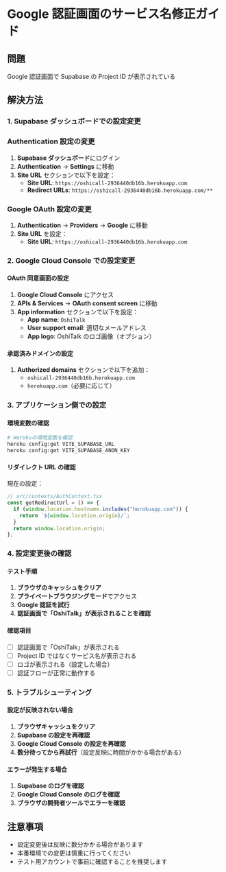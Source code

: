 # Google 認証画面のサービス名修正ガイド

## 問題

Google 認証画面で Supabase の Project ID が表示されている

## 解決方法

### 1. Supabase ダッシュボードでの設定変更

### Authentication 設定の変更

1. **Supabase ダッシュボード**にログイン
2. **Authentication** → **Settings** に移動
3. **Site URL** セクションで以下を設定：
   - **Site URL**: `https://oshicall-2936440db16b.herokuapp.com`
   - **Redirect URLs**: `https://oshicall-2936440db16b.herokuapp.com/**`

### Google OAuth 設定の変更

1. **Authentication** → **Providers** → **Google** に移動
2. **Site URL** を設定：
   - **Site URL**: `https://oshicall-2936440db16b.herokuapp.com`

### 2. Google Cloud Console での設定変更

#### OAuth 同意画面の設定

1. **Google Cloud Console** にアクセス
2. **APIs & Services** → **OAuth consent screen** に移動
3. **App information** セクションで以下を設定：
   - **App name**: `OshiTalk`
   - **User support email**: 適切なメールアドレス
   - **App logo**: OshiTalk のロゴ画像（オプション）

#### 承認済みドメインの設定

1. **Authorized domains** セクションで以下を追加：
   - `oshicall-2936440db16b.herokuapp.com`
   - `herokuapp.com`（必要に応じて）

### 3. アプリケーション側での設定

#### 環境変数の確認

```bash
# Herokuの環境変数を確認
heroku config:get VITE_SUPABASE_URL
heroku config:get VITE_SUPABASE_ANON_KEY
```

#### リダイレクト URL の確認

現在の設定：

```typescript
// src/contexts/AuthContext.tsx
const getRedirectUrl = () => {
  if (window.location.hostname.includes("herokuapp.com")) {
    return `${window.location.origin}/`;
  }
  return window.location.origin;
};
```

### 4. 設定変更後の確認

#### テスト手順

1. **ブラウザのキャッシュをクリア**
2. **プライベートブラウジングモード**でアクセス
3. **Google 認証を試行**
4. **認証画面で「OshiTalk」が表示されることを確認**

#### 確認項目

- [ ] 認証画面で「OshiTalk」が表示される
- [ ] Project ID ではなくサービス名が表示される
- [ ] ロゴが表示される（設定した場合）
- [ ] 認証フローが正常に動作する

### 5. トラブルシューティング

#### 設定が反映されない場合

1. **ブラウザキャッシュをクリア**
2. **Supabase の設定を再確認**
3. **Google Cloud Console の設定を再確認**
4. **数分待ってから再試行**（設定反映に時間がかかる場合がある）

#### エラーが発生する場合

1. **Supabase のログを確認**
2. **Google Cloud Console のログを確認**
3. **ブラウザの開発者ツールでエラーを確認**

## 注意事項

- 設定変更後は反映に数分かかる場合があります
- 本番環境での変更は慎重に行ってください
- テスト用アカウントで事前に確認することを推奨します
